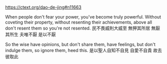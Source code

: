 https://ctext.org/dao-de-jing#n11663

When people don't fear your power,
you've become truly powerful.
Without coveting their property,
without resenting their achievements,
above all don't resent them
so you're not resented.
民不畏威則大威至
無狎其所居
無厭其所生
夫唯不厭
是以不厭

So the wise
have opinions, but don't share them,
have feelings, but don't indulge them,
so ignore them,
heed this.
是以聖人自知不自見
自愛不自貴
故去彼取此

